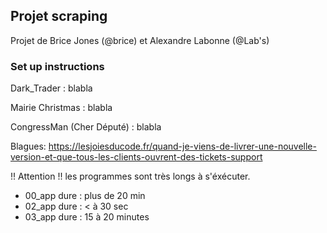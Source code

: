 ## Projet scraping
Projet de Brice Jones (@brice) et Alexandre Labonne (@Lab's)

### Set up instructions

Dark_Trader : 
blabla

Mairie Christmas :
blabla

CongressMan (Cher Député) :
blabla

Blagues: https://lesjoiesducode.fr/quand-je-viens-de-livrer-une-nouvelle-version-et-que-tous-les-clients-ouvrent-des-tickets-support

!! Attention !!
les programmes sont très longs à s'éxécuter.
- 00_app dure : plus de 20 min
- 02_app dure : < à 30 sec
- 03_app dure : 15 à 20 minutes

